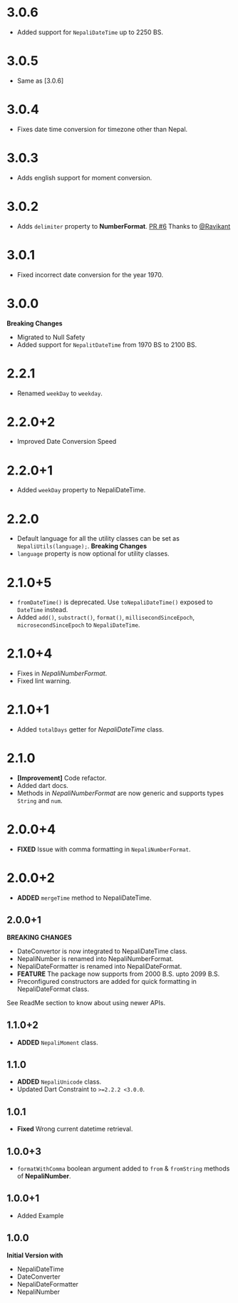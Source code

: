 # 3.0.6
* Added support for `NepaliDateTime` up to 2250 BS.

# 3.0.5
* Same as [3.0.6]

# 3.0.4
* Fixes date time conversion for timezone other than Nepal.

# 3.0.3
* Adds english support for moment conversion.

# 3.0.2
* Adds `delimiter` property to **NumberFormat**. [PR #6](https://github.com/sarbagyastha/nepali_utils/pull/6) Thanks to [@Ravikant](https://github.com/ravikant-paudel)

# 3.0.1
* Fixed incorrect date conversion for the year 1970.

# 3.0.0
**Breaking Changes**
* Migrated to Null Safety
* Added support for `NepalitDateTime` from 1970 BS to 2100 BS.

# 2.2.1
* Renamed `weekDay` to `weekday`.

# 2.2.0+2
* Improved Date Conversion Speed

# 2.2.0+1
* Added `weekDay` property to NepaliDateTime.

# 2.2.0
* Default language for all the utility classes can be set as `NepaliUtils(language);`.
**Breaking Changes**
* `language` property is now optional for utility classes.

# 2.1.0+5
* `fromDateTime()` is deprecated. Use `toNepaliDateTime()` exposed to `DateTime` instead.
* Added `add()`, `substract()`, `format()`, `millisecondSinceEpoch`, `microsecondSinceEpoch` to `NepaliDateTime`.

# 2.1.0+4
* Fixes in *NepaliNumberFormat*.
* Fixed lint warning.

# 2.1.0+1
* Added `totalDays` getter for *NepaliDateTime* class.

# 2.1.0
* **[Improvement]** Code refactor.
* Added dart docs.
* Methods in *NepaliNumberFormat* are now generic and supports types `String` and `num`.

# 2.0.0+4
* **FIXED** Issue with comma formatting in `NepaliNumberFormat`.

# 2.0.0+2
* **ADDED** `mergeTime` method to NepaliDateTime.

## 2.0.0+1
**BREAKING CHANGES** 
* DateConvertor is now integrated to NepaliDateTime class.
* NepaliNumber is renamed into NepaliNumberFormat.
* NepaliDateFormatter is renamed into NepaliDateFormat.
* **FEATURE** The package now supports from 2000 B.S. upto 2099 B.S. 
* Preconfigured constructors are added for quick formatting in NepaliDateFormat class.
  
See ReadMe section to know about using newer APIs.

## 1.1.0+2
* **ADDED** `NepaliMoment` class.

## 1.1.0
* **ADDED** `NepaliUnicode` class.
* Updated Dart Constraint to `>=2.2.2 <3.0.0`.

## 1.0.1
* **Fixed** Wrong current datetime retrieval.

## 1.0.0+3
* `formatWithComma` boolean argument added to `from` & `fromString` methods of **NepaliNumber**.

## 1.0.0+1
* Added Example

## 1.0.0
**Initial Version with**
* NepaliDateTime
* DateConverter
* NepaliDateFormatter
* NepaliNumber
